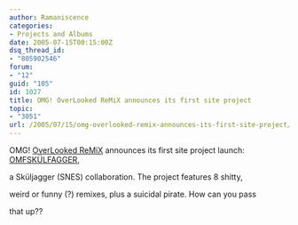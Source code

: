 ```yaml
---
author: Ramaniscence
categories:
- Projects and Albums
date: 2005-07-15T00:15:00Z
dsq_thread_id:
- "805902546"
forum:
- "12"
guid: "105"
id: 1027
title: OMG! OverLooked ReMiX announces its first site project
topic:
- "3051"
url: /2005/07/15/omg-overlooked-remix-announces-its-first-site-project/
---
```


OMG! <a target="_self" href="http://www.olremix.org">OverLooked ReMiX</a> announces its first site project launch: [OMFSKÜLFAGGER](http://skuljagger.paletteswap.com/),
  
a Sküljagger (SNES) collaboration. The project features 8 shitty,
  
weird or funny (?) remixes, plus a suicidal pirate. How can you pass
  
that up??